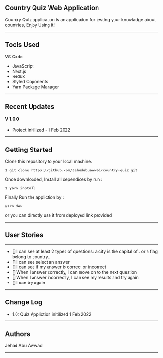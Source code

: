 ## Country Quiz Web Application

Country Quiz application is an application for testing your knowladge about countries, Enjoy Using it!

---

## Tools Used

VS Code

- JavaScript
- Next.js
- Redux
- Styled Coponents
- Yarn Package Manager

---

## Recent Updates

#### V 1.0.0

- Project initilized - 1 Feb 2022

---

## Getting Started

Clone this repository to your local machine.

```
$ git clone https://github.com/Jehadabuawwad/country-quiz.git
```

Once downloaded, Install all dependices by run :

```
$ yarn install
```

Finally Run the appliction by :

```
yarn dev
```

or you can directly use it from deployed link provided

---

## User Stories

---

- [] I can see at least 2 types of questions: a city is the capital of.. or a flag belong to country..
- [] I can see select an answer
- [] I can see if my answer is correct or incorrect
- [] When I answer correctly, I can move on to the next question
- [] When I answer incorrectly, I can see my results and try again
- [] I can try again

---

<!-- ---

## Usage

**_[Provide some images of your app with brief description as title]_**

### Overview of Recent Posts

![Overview of Recent Posts](https://via.placeholder.com/500x250)

### Creating a Post

![Post Creation](https://via.placeholder.com/500x250)

### Enriching a Post

![Enriching Post](https://via.placeholder.com/500x250)

### Viewing Post Details

![Details of Post](https://via.placeholder.com/500x250)

---

## Data Flow (Frontend, Backend, REST API)

**_[Add a clean and clear explanation of what the data flow is. Walk me through it.]_**
![Data Flow Diagram](/assets/img/Flowchart.png)

--- -->

## Change Log

- 1.0: Quiz Appliction initilized 1 Feb 2022

---

## Authors

Jehad Abu Awwad

---
